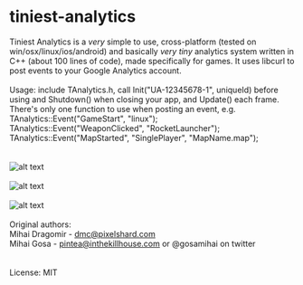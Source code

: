 # tiniest-analytics
Tiniest Analytics is a *very* simple to use, cross-platform (tested on win/osx/linux/ios/android) and basically *very tiny* analytics system written in C++ (about 100 lines of code), made specifically for games. It uses libcurl to post events to your Google Analytics account.
<br />
<br />
Usage: include TAnalytics.h, call Init("UA-12345678-1", uniqueId) before using and Shutdown() when closing your app, and Update() each frame.
<br />
There's only one function to use when posting an event, e.g.<br />
TAnalytics::Event("GameStart", "linux");<br />
TAnalytics::Event("WeaponClicked", "RocketLauncher");<br />
TAnalytics::Event("MapStarted", "SinglePlayer", "MapName.map");<br />
<br />
<br />
![alt text](https://user-images.githubusercontent.com/292486/33986723-206b0bc8-e0c7-11e7-9ac9-8f4f841385ed.jpg)
<br />
<br />
![alt text](https://user-images.githubusercontent.com/292486/33986724-20895b32-e0c7-11e7-8114-b203803867e4.jpg)
<br />
<br />
![alt text](https://user-images.githubusercontent.com/292486/33986722-204d395e-e0c7-11e7-8d1d-4f73cfcb577a.jpg)
<br />
<br />
Original authors:<br />
Mihai Dragomir - dmc@pixelshard.com<br />
Mihai Gosa - pintea@inthekillhouse.com or @gosamihai on twitter<br />
<br />
<br />
License: MIT
